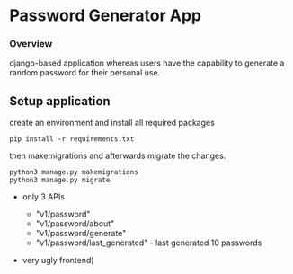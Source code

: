 # Password Generator App

### Overview

django-based application whereas users have the capability to generate a random password for their personal use.

## Setup application

create an environment and install all required packages
```
pip install -r requirements.txt
```
then makemigrations and afterwards migrate the changes.
```
python3 manage.py makemigrations
python3 manage.py migrate
```

* only 3 APIs
  * "v1/password"
  * "v1/password/about"
  * "v1/password/generate"
  * "v1/password/last_generated" - last generated 10 passwords

* very ugly frontend)